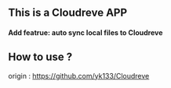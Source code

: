 ## This is a Cloudreve APP 
#### Add featrue: auto sync local files to Cloudreve


## How to use ?

origin : https://github.com/yk133/Cloudreve

